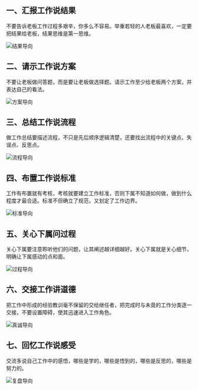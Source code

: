 ## 一、汇报工作说结果

不要告诉老板工作过程多艰辛，你多么不容易。举重若轻的人老板最喜欢，一定要把结果给老板，结果思维是第一思维。

![结果导向](./img/work-1.webp)

## 二、请示工作说方案

不要让老板做问答题，而是要让老板做选择题。请示工作至少给老板两个方案，并表达自己的看法。

![方案导向](./img/work-2.webp)

## 三、总结工作说流程

做工作总结要描述流程，不只是先后顺序逻辑清楚，还要找出流程中的关键点、失误点、反思点。

![流程导向](./img/work-3.webp)

## 四、布置工作说标准

工作有布置就有考核，考核就要建立工作标准，否则下属不知道如何做，做到什么程度才最合适。标准不但确立了规范，又划定了工作边界。

![标准导向](./img/work-4.webp)

## 五、关心下属问过程

关心下属要注意聆听他们的问题，让其阐述越详细越好。关心下属就是关心细节，明确让下属感动的点和面。

![过程导向](./img/work-5.webp)

## 六、交接工作讲道德

把工作中形成的经验教训毫不保留的交给继任者，把完成时与未竟的工作分类逐一交接，不要设置障碍，使其迅速进入工作角色。

![真诚导向](./img/work-6.webp)

## 七、回忆工作说感受

交流多说自己工作中的感悟，哪些是学的，哪些是悟到的，哪些是反思的，哪些是努力的。

![复盘导向](./img/work-7.webp)